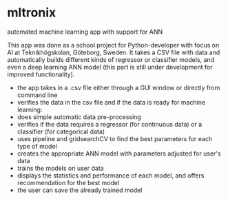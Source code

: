 # mltronix
automated machine learning app with support for ANN

This app was done as a school project for Python-developer with focus on AI at Teknikhögskolan, Göteborg, Sweden. 
It takes a CSV file with data and automatically builds different kinds of regressor or classifier models, and even a deep learning ANN model (this part is still under development for improved functionality). 
- the app takes in a .csv file either through a GUI window or directly from command line
- verifies the data in the csv file and if the data is ready for machine learning:
- does simple automatic data pre-processing
- verifies if the data requires a regressor (for continuous data) or a classifier (for categorical data)
- uses pipeline and gridsearchCV to find the best parameters for each type of model
- creates the appropriate ANN model with parameters adjusted for user's data
- trains the models on user data
- displays the statistics and performance of each model, and offers recommendation for the best model
- the user can save the already trained model

